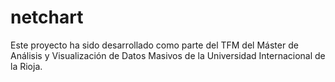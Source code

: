 # netchart
Este proyecto ha sido desarrollado como parte del TFM del Máster de Análisis y Visualización de Datos Masivos de la Universidad Internacional de la Rioja.
